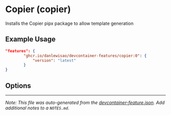 
# Copier (copier)

Installs the Copier pipx package to allow template generation

## Example Usage

```json
"features": {
        "ghcr.io/danlewisao/devcontainer-features/copier:0": {
            "version": "latest"
        }
}
```

## Options





---

_Note: This file was auto-generated from the [devcontainer-feature.json](https://github.com/danlewisao/devcontainer-features/blob/main/src/copier/devcontainer-feature.json).  Add additional notes to a `NOTES.md`._
